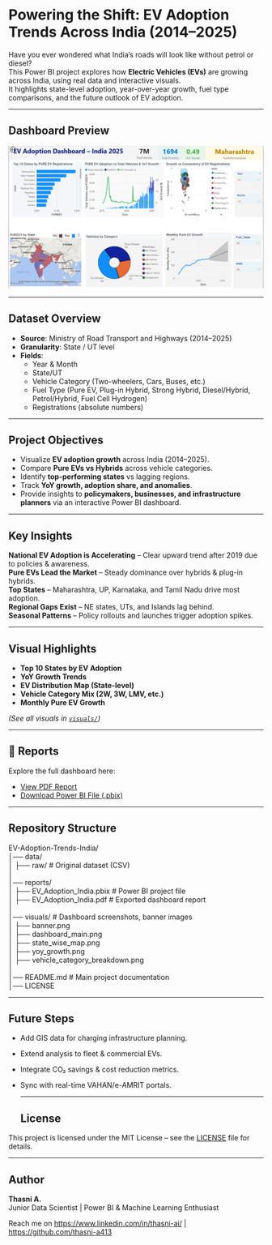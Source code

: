 #  Powering the Shift: EV Adoption Trends Across India (2014–2025)

Have you ever wondered what India’s roads will look like without petrol or diesel?  
This Power BI project explores how **Electric Vehicles (EVs)** are growing across India, using real data and interactive visuals.  
It highlights state-level adoption, year-over-year growth, fuel type comparisons, and the future outlook of EV adoption.  

---

## Dashboard Preview
<p align="center">
  <img src="visuals/dashboard_overview.png" alt="EV Adoption Dashboard" width="800">
</p>

---

##  Dataset Overview
- **Source**: Ministry of Road Transport and Highways (2014–2025)  
- **Granularity**: State / UT level  
- **Fields**:  
  - Year & Month  
  - State/UT  
  - Vehicle Category (Two-wheelers, Cars, Buses, etc.)  
  - Fuel Type (Pure EV, Plug-in Hybrid, Strong Hybrid, Diesel/Hybrid, Petrol/Hybrid, Fuel Cell Hydrogen)  
  - Registrations (absolute numbers)  

---

## Project Objectives
- Visualize **EV adoption growth** across India (2014–2025).  
- Compare **Pure EVs vs Hybrids** across vehicle categories.  
- Identify **top-performing states** vs lagging regions.  
- Track **YoY growth, adoption share, and anomalies**.  
- Provide insights to **policymakers, businesses, and infrastructure planners** via an interactive Power BI dashboard.  

---

## Key Insights
 **National EV Adoption is Accelerating** – Clear upward trend after 2019 due to policies & awareness.  
 **Pure EVs Lead the Market** – Steady dominance over hybrids & plug-in hybrids.  
 **Top States** – Maharashtra, UP, Karnataka, and Tamil Nadu drive most adoption.  
 **Regional Gaps Exist** – NE states, UTs, and Islands lag behind.  
 **Seasonal Patterns** – Policy rollouts and launches trigger adoption spikes.  

---

## Visual Highlights
- **Top 10 States by EV Adoption**  
- **YoY Growth Trends**  
- **EV Distribution Map (State-level)**  
- **Vehicle Category Mix (2W, 3W, LMV, etc.)**  
- **Monthly Pure EV Growth**  

*(See all visuals in [`visuals/`](./visuals))*  

---

## 📑 Reports
  Explore the full dashboard here:  
- [View PDF Report](reports/EV_Adoption_India.pdf)  
- [Download Power BI File (.pbix)](reports/EV_Adoption_India.pbix)  

---

## Repository Structure

EV-Adoption-Trends-India/  
│── data/  
│   ├── raw/              # Original dataset (CSV)  
│  
│── reports/  
│   ├── EV_Adoption_India.pbix   # Power BI project file  
│   ├── EV_Adoption_India.pdf    # Exported dashboard report  
│  
│── visuals/              # Dashboard screenshots, banner images  
│   ├── banner.png  
│   ├── dashboard_main.png  
│   ├── state_wise_map.png  
│   ├── yoy_growth.png  
│   ├── vehicle_category_breakdown.png  
│  
│── README.md             # Main project documentation  
│── LICENSE  

---

## Future Steps
- Add GIS data for charging infrastructure planning.  
- Extend analysis to fleet & commercial EVs.  
- Integrate CO₂ savings & cost reduction metrics.  
- Sync with real-time VAHAN/e-AMRIT portals.

  ---

  ## License
This project is licensed under the MIT License – see the [LICENSE](./LICENSE) file for details.

 ---

 ## Author
**Thasni A.**  
Junior Data Scientist | Power BI & Machine Learning Enthusiast  

Reach me on https://www.linkedin.com/in/thasni-ai/ | https://github.com/thasni-a413


